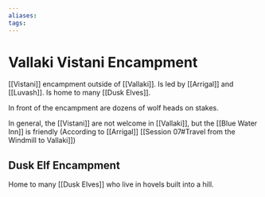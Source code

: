 ```yaml
---
aliases: 
tags: 
---
```


# Vallaki Vistani Encampment

[[Vistani]] encampment outside of [[Vallaki]].  Is led by [[Arrigal]] and [[Luvash]].  Is home to many [[Dusk Elves]].  

In front of the encampment are dozens of wolf heads on stakes.

In general, the [[Vistani]] are not welcome in [[Vallaki]], but the [[Blue Water Inn]] is friendly (According to [[Arrigal]] [[Session 07#Travel from the Windmill to Vallaki]])

## Dusk Elf Encampment

Home to many [[Dusk Elves]] who live in hovels built into a hill.
